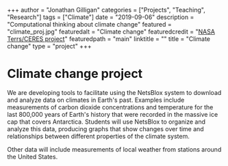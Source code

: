 +++
author = "Jonathan Gilligan"
categories = ["Projects", "Teaching", "Research"]
tags = ["Climate"]
date = "2019-09-06"
description = "Computational thinking about climate change"
featured = "climate_proj.jpg"
featuredalt = "Climate change"
featuredcredit = "[NASA Terrs/CERES project](https://terra.nasa.gov/news/study-long-term-global-warming-needs-external-drivers)"
featuredpath = "main"
linktitle = ""
title = "Climate change"
type = "project"
+++
# Climate change project

We are developing tools to facilitate using the NetsBlox system to download and analyze data on climates in Earth's past.
Examples include measurements of carbon dioxide concentrations and temperature for the last 800,000 years of Earth's history
that were recorded in the massive ice cap that covers Antarctica. Students will use NetsBlox to organize and analyze this
data, producing graphs that show changes over time and relationships between different properties of the climate system.

Other data will include measurements of local weather from stations around the United States.
